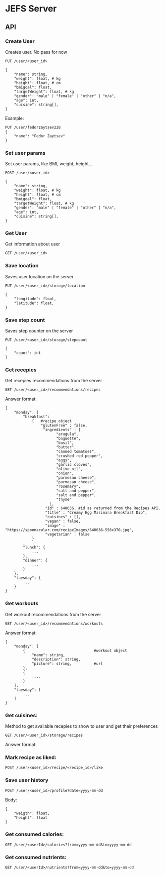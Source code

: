 # JEFS Server


## API

### Create User
Creates user. No pass for now

`PUT /user/<user_id>`

```
{
	"name": string,
	"weight": float, # kg
	"height": float, # cm
	"bmigoal": float,
	"targetWeight": float, # kg
	"gender": "male" | "female" | "other" | "n/a",
	"age": int,
	"cuisine": string[],
}
```

Example:

```
PUT /user/fedorzaytsev228
{
	"name": "Fedor Zaytsev"
}
```

### Set user params
Set user params, like BMI, weight, height ...

`POST /user/<user_id>`

```
{
	"name": string,
	"weight": float, # kg
	"height": float, # cm
	"bmigoal": float,
	"targetWeight": float, # kg
	"gender": "male" | "female" | "other" | "n/a",
	"age": int,
	"cuisine": string[],
}
```


### Get User
Get information about user

`GET /user/<user_id>`


### Save location
Saves user location on the server

`PUT /user/<user_id>/storage/location`

```
{
	"longitude": float,
	"latitude": float,
}
```

### Save step count
Saves step counter on the server

`PUT /user/<user_id>/storage/stepcount` 

```
{
	"count": int
}
```

### Get recepies
Get recepies recommendations from the server

`GET /user/<user_id>/recommendations/recipes`

Answer format:

```
{
	"monday": {
		"breakfast":
			{	#recipe object
				"glutenFree" : false,
				 "ingredients" : [
				       "arugula",
				       "baguette",
				       "basil",
				       "butter",
				       "canned tomatoes",
				       "crushed red pepper",
				       "eggs",
				       "garlic cloves",
				       "olive oil",
				       "onion",
				       "parmesan cheese",
				       "parmesan cheese",
				       "rosemary",
				       "salt and pepper",
				       "salt and pepper",
				       "thyme"
				    ],
				  "id" : 640636, #id as returned from the Recipes API.
				  "title" : "Creamy Egg Marinara Breakfast Dip",
				  "cuisines" : [],
				  "vegan" : false,
				  "image" : "https://spoonacular.com/recipeImages/640636-556x370.jpg",
				  "vegetarian" : false
			}
		,
		"lunch": {
			...
		},
		"dinner": {
			...
		}
	},
	"tuesday": {
		...
	}
}
``` 

### Get workouts
Get workout recommendations from the server

`GET /user/<user_id>/recommendations/workouts`

Answer format:

```
{
	"monday": [
		{                               #workout object
			"name": string,
			"description": string,
			"picture": string,          #url
		},
		{
			....
		}
	],
	"tuesday": [
		...
	]
}
```


### Get cuisines:
Method to get available recepies to show to user and get their preferences

`GET /user/<user_id>/storage/recipes`

Answer format:


### Mark recipe as liked:

`POST /user/<user_id>/recipe/<recipe_id>/like`


### Save user history

`POST /user/<user_id>/profile?date=yyyy-mm-dd`

Body:
```
{
	"weigth": float,
	"height": float
}
```

### Get consumed calories:

`GET /user/<userId>/calories?from=yyyy-mm-dd&to=yyyy-mm-dd`


### Get consumed nutrients:

`GET /user/<userId>/nutrients?from=yyyy-mm-dd&to=yyyy-mm-dd`

